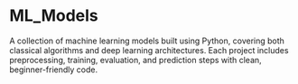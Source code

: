 # ML_Models
A collection of machine learning models built using Python, covering both classical algorithms and deep learning architectures. Each project includes preprocessing, training, evaluation, and prediction steps with clean, beginner-friendly code.

